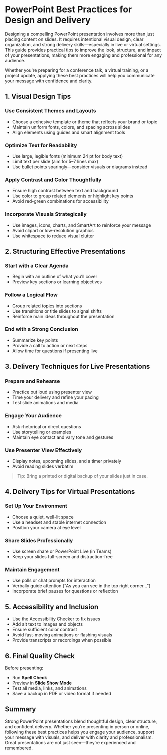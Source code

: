 # PowerPoint Best Practices for Design and Delivery

Designing a compelling PowerPoint presentation involves more than just placing content on slides. It requires intentional visual design, clear organization, and strong delivery skills—especially in live or virtual settings. This guide provides practical tips to improve the look, structure, and impact of your presentations, making them more engaging and professional for any audience.

Whether you're preparing for a conference talk, a virtual training, or a project update, applying these best practices will help you communicate your message with confidence and clarity.

## 1. Visual Design Tips

### Use Consistent Themes and Layouts
- Choose a cohesive template or theme that reflects your brand or topic
- Maintain uniform fonts, colors, and spacing across slides
- Align elements using guides and smart alignment tools

### Optimize Text for Readability
- Use large, legible fonts (minimum 24 pt for body text)
- Limit text per slide (aim for 5–7 lines max)
- Use bullet points sparingly—consider visuals or diagrams instead

### Apply Contrast and Color Thoughtfully
- Ensure high contrast between text and background
- Use color to group related elements or highlight key points
- Avoid red-green combinations for accessibility

### Incorporate Visuals Strategically
- Use images, icons, charts, and SmartArt to reinforce your message
- Avoid clipart or low-resolution graphics
- Use whitespace to reduce visual clutter

## 2. Structuring Effective Presentations

### Start with a Clear Agenda
- Begin with an outline of what you’ll cover
- Preview key sections or learning objectives

### Follow a Logical Flow
- Group related topics into sections
- Use transitions or title slides to signal shifts
- Reinforce main ideas throughout the presentation

### End with a Strong Conclusion
- Summarize key points
- Provide a call to action or next steps
- Allow time for questions if presenting live

## 3. Delivery Techniques for Live Presentations

### Prepare and Rehearse
- Practice out loud using presenter view
- Time your delivery and refine your pacing
- Test slide animations and media

### Engage Your Audience
- Ask rhetorical or direct questions
- Use storytelling or examples
- Maintain eye contact and vary tone and gestures

### Use Presenter View Effectively
- Display notes, upcoming slides, and a timer privately
- Avoid reading slides verbatim

> Tip: Bring a printed or digital backup of your slides just in case.

## 4. Delivery Tips for Virtual Presentations

### Set Up Your Environment
- Choose a quiet, well-lit space
- Use a headset and stable internet connection
- Position your camera at eye level

### Share Slides Professionally
- Use screen share or PowerPoint Live (in Teams)
- Keep your slides full-screen and distraction-free

### Maintain Engagement
- Use polls or chat prompts for interaction
- Verbally guide attention ("As you can see in the top right corner…")
- Incorporate brief pauses for questions or reflection

## 5. Accessibility and Inclusion

- Use the Accessibility Checker to fix issues
- Add alt text to images and objects
- Ensure sufficient color contrast
- Avoid fast-moving animations or flashing visuals
- Provide transcripts or recordings when possible

## 6. Final Quality Check

Before presenting:
- Run **Spell Check**
- Preview in **Slide Show Mode**
- Test all media, links, and animations
- Save a backup in PDF or video format if needed

## Summary

Strong PowerPoint presentations blend thoughtful design, clear structure, and confident delivery. Whether you’re presenting in person or online, following these best practices helps you engage your audience, support your message with visuals, and deliver with clarity and professionalism. Great presentations are not just seen—they’re experienced and remembered.

